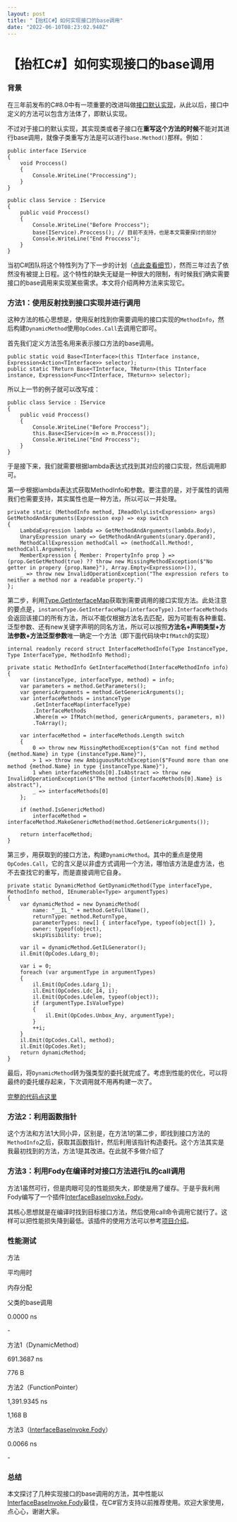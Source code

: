 ```yaml
---
layout: post
title: "【抬杠C#】如何实现接口的base调用"
date: "2022-06-10T08:23:02.940Z"
---
```

【抬杠C#】如何实现接口的base调用
===================

### 背景

在三年前发布的C#8.0中有一项重要的改进叫做[接口默认实现](https://docs.microsoft.com/en-us/dotnet/csharp/whats-new/tutorials/default-interface-methods-versions)，从此以后，接口中定义的方法可以包含方法体了，即默认实现。

不过对于接口的默认实现，其实现类或者子接口在**重写这个方法的时候**不能对其进行base调用，就像子类重写方法是可以进行`base.Method()`那样。例如：

    public interface IService
    {
        void Proccess()
        {
            Console.WriteLine("Proccessing");
        }
    }
    
    public class Service : IService
    {
        public void Proccess()
        {
            Console.WriteLine("Before Proccess");
            base(IService).Proccess(); // 目前不支持，也是本文需要探讨的部分
            Console.WriteLine("End Proccess");
        }
    }

当初C#团队将这个特性列为了下一步的计划（[点此查看细节](https://github.com/dotnet/csharplang/issues/2337)），然而三年过去了依然没有被提上日程。这个特性的缺失无疑是一种很大的限制，有时候我们确实需要接口的base调用来实现某些需求。本文将介绍两种方法来实现它。

### 方法1：使用反射找到接口实现并进行调用

这种方法的核心思想是，使用反射找到你需要调用的接口实现的`MethodInfo`，然后构建`DynamicMethod`使用`OpCodes.Call`去调用它即可。

首先我们定义方法签名用来表示接口方法的base调用。

    public static void Base<TInterface>(this TInterface instance, Expression<Action<TInterface>> selector);
    public static TReturn Base<TInterface, TReturn>(this TInterface instance, Expression<Func<TInterface, TReturn>> selector);

所以上一节的例子就可以改写成：

    public class Service : IService
    {
        public void Proccess()
        {
            Console.WriteLine("Before Proccess");
            this.Base<IService>(m => m.Proccess());
            Console.WriteLine("End Proccess");
        }
    }

于是接下来，我们就需要根据lambda表达式找到其对应的接口实现，然后调用即可。

第一步根据lambda表达式获取MethodInfo和参数。要注意的是，对于属性的调用我们也需要支持，其实属性也是一种方法，所以可以一并处理。

    private static (MethodInfo method, IReadOnlyList<Expression> args) GetMethodAndArguments(Expression exp) => exp switch
    {
        LambdaExpression lambda => GetMethodAndArguments(lambda.Body),
        UnaryExpression unary => GetMethodAndArguments(unary.Operand),
        MethodCallExpression methodCall => (methodCall.Method!, methodCall.Arguments),
        MemberExpression { Member: PropertyInfo prop } => (prop.GetGetMethod(true) ?? throw new MissingMethodException($"No getter in propery {prop.Name}"), Array.Empty<Expression>()),
        _ => throw new InvalidOperationException("The expression refers to neither a method nor a readable property.")
    };

第二步，利用[Type.GetInterfaceMap](https://docs.microsoft.com/en-us/dotnet/api/system.type.getinterfacemap?view=net-6.0)获取到需要调用的接口实现方法。此处注意的要点是，`instanceType.GetInterfaceMap(interfaceType).InterfaceMethods` 会返回该接口的所有方法，所以不能仅根据方法名去匹配，因为可能有各种重载、泛型参数、还有new关键字声明的同名方法，所以可以按照**方法名+声明类型+方法参数+方法泛型参数**唯一确定一个方法（即下面代码块中`IfMatch`的实现）

    internal readonly record struct InterfaceMethodInfo(Type InstanceType, Type InterfaceType, MethodInfo Method);
    
    private static MethodInfo GetInterfaceMethod(InterfaceMethodInfo info)
    {
        var (instanceType, interfaceType, method) = info;
        var parameters = method.GetParameters();
        var genericArguments = method.GetGenericArguments();
        var interfaceMethods = instanceType
            .GetInterfaceMap(interfaceType)
            .InterfaceMethods
            .Where(m => IfMatch(method, genericArguments, parameters, m))
            .ToArray();
    
        var interfaceMethod = interfaceMethods.Length switch
        {
            0 => throw new MissingMethodException($"Can not find method {method.Name} in type {instanceType.Name}"),
            > 1 => throw new AmbiguousMatchException($"Found more than one method {method.Name} in type {instanceType.Name}"),
            1 when interfaceMethods[0].IsAbstract => throw new InvalidOperationException($"The method {interfaceMethods[0].Name} is abstract"),
            _ => interfaceMethods[0]
        };
    
        if (method.IsGenericMethod)
            interfaceMethod = interfaceMethod.MakeGenericMethod(method.GetGenericArguments());
    
        return interfaceMethod;
    }

第三步，用获取到的接口方法，构建`DynamicMethod`。其中的重点是使用`OpCodes.Call`，它的含义是以非虚方式调用一个方法，哪怕该方法是虚方法，也不去查找它的重写，而是直接调用它自身。

    private static DynamicMethod GetDynamicMethod(Type interfaceType, MethodInfo method, IEnumerable<Type> argumentTypes)
    {
        var dynamicMethod = new DynamicMethod(
            name: "__IL_" + method.GetFullName(),
            returnType: method.ReturnType,
            parameterTypes: new[] { interfaceType, typeof(object[]) },
            owner: typeof(object),
            skipVisibility: true);
    
        var il = dynamicMethod.GetILGenerator();
        il.Emit(OpCodes.Ldarg_0);
    
        var i = 0;
        foreach (var argumentType in argumentTypes)
        {
            il.Emit(OpCodes.Ldarg_1);
            il.Emit(OpCodes.Ldc_I4, i);
            il.Emit(OpCodes.Ldelem, typeof(object));
            if (argumentType.IsValueType)
            {
                il.Emit(OpCodes.Unbox_Any, argumentType);
            }
            ++i;
        }
        il.Emit(OpCodes.Call, method);
        il.Emit(OpCodes.Ret);
        return dynamicMethod;
    }

最后，将`DynamicMethod`转为强类型的委托就完成了。考虑到性能的优化，可以将最终的委托缓存起来，下次调用就不用再构建一次了。

[完整的代码点这里](https://gist.github.com/huoshan12345/c42de446a23aa9a17fb6abf905479f25) 

### 方法2：利用函数指针

这个方法和方法1大同小异，区别是，在方法1的第二步，即找到接口方法的`MethodInfo`之后，获取其函数指针，然后利用该指针构造委托。这个方法其实是我最初找到的方法，方法1是其改进。在此就不多做介绍了

### 方法3：利用Fody在编译时对接口方法进行IL的call调用

方法1虽然可行，但是肉眼可见的性能损失大，即使是用了缓存。于是乎我利用Fody编写了一个插件[InterfaceBaseInvoke.Fody](https://github.com/huoshan12345/InterfaceBaseInvoke.Fody)。

其核心思想就是在编译时找到目标接口方法，然后使用call命令调用它就行了。这样可以把性能损失降到最低。该插件的使用方法可以参考[项目介绍](https://github.com/huoshan12345/InterfaceBaseInvoke.Fody#examples)。

### 性能测试

方法

平均用时

内存分配

父类的base调用

0.0000 ns

\-

方法1（DynamicMethod）

691.3687 ns

776 B

方法2（FunctionPointer）

1,391.9345 ns

1,168 B

方法3（[InterfaceBaseInvoke.Fody](https://github.com/huoshan12345/InterfaceBaseInvoke.Fody)）

0.0066 ns

\-

### 总结

本文探讨了几种实现接口的base调用的方法，其中性能以[InterfaceBaseInvoke.Fody](https://github.com/huoshan12345/InterfaceBaseInvoke.Fody)最佳，在C#官方支持以前推荐使用。欢迎大家使用，点心心，谢谢大家。